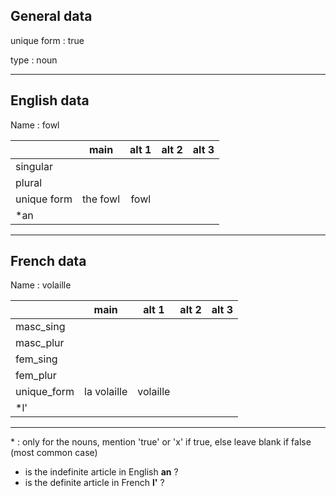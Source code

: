 ## General data

unique form : true

type : noun

---

## English data

Name : fowl

|             |   main   | alt 1 | alt 2 | alt 3 |
| :---------- | :------: | :---: | :---: | ----- |
| singular    |          |       |       |       |
| plural      |          |       |       |       |
| unique form | the fowl | fowl  |       |       |
| \*an        |          |       |       |       |

---

## French data

Name : volaille

|             |    main     |  alt 1   | alt 2 | alt 3 |
| :---------- | :---------: | :------: | :---: | :---: |
| masc_sing   |             |          |       |       |
| masc_plur   |             |          |       |       |
| fem_sing    |             |          |       |       |
| fem_plur    |             |          |       |       |
| unique_form | la volaille | volaille |       |       |
| \*l'        |             |          |       |       |

---

\* : only for the nouns, mention 'true' or 'x' if true, else leave blank if false (most common case)

- is the indefinite article in English **an** ?
- is the definite article in French **l'** ?
